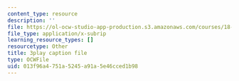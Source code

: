 ```yaml
---
content_type: resource
description: ''
file: https://ol-ocw-studio-app-production.s3.amazonaws.com/courses/18-065-matrix-methods-in-data-analysis-signal-processing-and-machine-learning-spring-2018/013f96a4751a5245a91a5e46cced1b98_k3AiUhwHQ28.vtt
file_type: application/x-subrip
learning_resource_types: []
resourcetype: Other
title: 3play caption file
type: OCWFile
uid: 013f96a4-751a-5245-a91a-5e46cced1b98
---
```

